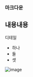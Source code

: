 ### 마크다운
내용내용
---
디테일
* 하나
* 둘
* 셋

![image](https://github.com/mincoding1/mark423/assets/74457149/07679938-6c99-40be-870f-2e8726e642fa)

